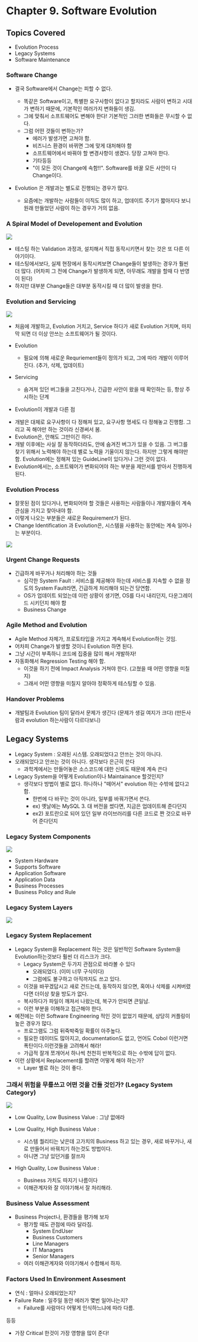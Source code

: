 # Chapter 9. Software Evolution

## Topics Covered
+ Evolution Process
+ Legacy Systems
+ Software Maintenance

### Software Change

+ 결국 Software에서 Change는 피할 수 없다. 
  - 똑같은 Software이고, 특별한 요구사항이 없다고 할지라도 사람이 변하고 시대가 변하기 때문에, 기본적인 여러가지 변화들이 생김.
  - 그에 맞춰서 소프트웨어도 변해야 한다! 기본적인 그러한 변화들은 무시할 수 없다. 
  - 그럼 어떤 것들이 변하는가?
    - 에러가 발생가면 고쳐야 함. 
    - 비즈니스 환경이 바뀌면 그에 맞게 대처해야 함
    - 소프트웨어에서 바꿔야 할 변경사항이 생겼다. 당장 고쳐야 한다.
    - 기타등등 
    - "이 모든 것이 Change에 속함!!". Software를 바꿀 모든 사안이 다 Change이다. 

+ Evolution 은 개발과는 별도로 진행되는 경우가 많다. 
  - 요즘에는 개발하는 사람들이 이직도 많이 하고, 업데이트 주기가 짧아지다 보니 원래 만들었던 사람이 하는 경우가 거의 없음.

### A Spiral Model of Developement and Evolution 

<img src = "Ch9_1.png" />

+ 테스팅 하는 Validation 과정과, 설치해서 직접 동작시키면서 찾는 것은 또 다른 이야기이다. 
+ 테스팅에서보다, 실제 현장에서 동작시켜보면 Change들이 발생하는 경우가 훨씬 더 많다. (어차피 그 전에 Change가 발생하게 되면, 아무래도 개발을 할때 다 반영이 된다)
+ 하지만 대부분 Change들은 대부분 동작시킬 때 더 많이 발생을 한다. 

### Evolution and Servicing

<img src = "Ch9_2.png" /> 

+ 처음에 개발하고, Evolution 거치고, Service 하다가 새로 Evolution 거치며, 마지막 되면 더 이상 안쓰는 소프트웨어가 될 것이다. 
+ Evolution 
  - 필요에 의해 새로운 Requriement들이 정의가 되고, 그에 따라 개발이 이루어진다. (추가, 삭제, 업데이트)

+ Servicing
  - 숨겨져 있던 버그들을 고친다거나, 긴급한 사안이 왔을 때 확인하는 등, 항상 주시하는 단계
 
 + Evolution이 개발과 다른 점 
  - 개발은 대체로 요구사항이 다 정해져 있고, 요구사항 명세도 다 정해놓고 진행함. 그리고 꼭 해야만 하는 것이라 신경써서 봄.
  - Evolution은, 안해도 그만이긴 하다. 
  - 개발 이후에는 사실 잘 동작하더라도, 안에 숨겨진 버그가 있을 수 있음. 그 버그를 찾기 위해서 노력해야 하는데 별로 노력을 기울이지 않는다. 하지만 그렇게 해야만 함. Evolution에는 정해져 있는 GuideLine이 있다거나 그런 것이 없다. 
  - Evolution에서는, 소프트웨어가 변화되어야 하는 부분을 제안서를 받아서 진행하게 된다. 

### Evolution Process 
+ 잘못된 점이 있다거나, 변화되어야 할 것들은 사용하는 사람들이나 개발자들이 계속 관심을 가지고 찾아내야 함. 
+ 이렇게 나오는 부분들은 새로운 Requirement가 된다. 
+ Change Identification 과 Evolution은, 시스템을 사용하는 동안에는 계속 일어나는 부분이다.

<img src = "Ch9_3.png" />

### Urgent Change Requests

+ 긴급하게 바꾸거나 처리해야 하는 것들 
  - 심각한 System Fault : 서비스를 제공해야 하는데 서비스를 지속할 수 없을 정도의 System Fault라면, 긴급하게 처리해야 되는건 당연함.
  - OS가 업데이트 되었는데 이런 상황이 생기면, OS를 다시 내리던지, 다운그레이드 시키던지 해야 함
  - Business Change

### Agile Method and Evolution 

+ Agile Method 자체가, 프로토타입을 가지고 계속해서 Evolution하는 것임.
+ 어차피 Change가 발생할 것이니 Evolution 하면 된다. 
+ 그냥 시간이 부족하니 코드에 집중을 많이 해서 개발하자!
+ 자동화해서 Regression Testing 해야 함.
  - 이것을 하기 전에 Impact Analysis  거쳐야 한다. (고쳤을 때 어떤 영향을 미칠지)
  - 그래서 어떤 영향을 미칠지 알아야 정확하게 테스팅할 수 있음.
  
### Handover Problems

+ 개발팀과 Evolution 팀이 달라서 문제가 생긴다 (문제가 생길 여지가 크다) (만든사람과 evolution 하는사람이 다르다보니)


## Legacy Systems

+ Legacy System : 오래된 시스템. 오래되었다고 안쓰는 것이 아니다. 
+ 오래되었다고 안쓰는 것이 아니다. 생각보다 은근히 쓴다 
  - 과학계에서는 만들어놓은 소스코드에 대한 신뢰도 때문에 계속 쓴다 
+ Legacy System을 어떻게 Evolution이나 Maintainance 할것인지?
  - 생각보다 방법이 별로 없다. 하나하나 "떼어서" evolution 하는 수밖에 없다고 함.
    - 한번에 다 바꾸는 것이 아니라, 일부를 바꿔가면서 쓴다. 
    - ex) 옛날에는 MySQL 3. 대 버전을 썼다면, 지금은 업데이트해 준다던지
    - ex2) 포트란으로 되어 있던 일부 라이브러리를 다른 코드로 짠 것으로 바꾸어 준다던지


### Legacy System Components

<img src = "Ch9_4.png" />

+ System Hardware
+ Supports Software
+ Application Software
+ Application Data
+ Business Processes
+ Business Policy and Rule

### Legacy System Layers

<img src = "Ch9_5.png" />

### Legacy System Replacement

+ Legacy System을 Replacement 하는 것은 일반적인 Software System을 Evolution하는것보다 훨씬 더 리스크가 크다. 
  - Legacy System은 두가지 관점으로 바라볼 수 있다
    - 오래되었다. (이미 너무 구식이다)
    - 그럼에도 불구하고 아직까지도 쓰고 있다.
  - 이것을 바꾸겠답시고 새로 건드는데, 동작하지 않으면, 혹여나 삭제를 시켜버렸다면 더이상 찾을 방도가 없다. 
  - 복사하다가 파일이 깨져서 나왔는데, 복구가 안되면 큰일남.
  - 이런 부분을 이해하고 접근해야 한다.
+ 예전에는 이런 Software Engineering 적인 것이 없었기 때문에, 상당히 커플링이 높은 경우가 많다. 
  - 프로그램도 그럼 뒤죽박죽일 확률이 아주높다. 
  - 필요한 데이터도 많아지고, documentation도 없고, 언어도 Cobol 이런거면 폭탄이다.이런것들을 고려해서 해라! 
  - 가급적 잘개 쪼개어서 하나씩 천천히 반복적으로 하는 수밖에 답이 없다. 
+ 이런 상황에서 Replacement를 할려면 어떻게 해야 하는가?
  - Layer 별로 하는 것이 좋다. 
  
  
### 그래서 위험을 무릎쓰고 어떤 것을 건들 것인가? (Legacy System Category)

<img src = "Ch9_6.png" />

+ Low Quality, Low Business Value : 그냥 없애라
+ Low Quality, High Business Value :
  - 시스템 퀄리티는 낮은데 고가치의 Business 하고 있는 경우, 새로 바꾸거나, 새로 만들어서 바꿔치기 하는것도 방법이다. 
  - 아니면 그냥 있던거를 잘쓰자

+ High Quality, Low Business Value : 
  - Business 가치도 따지기 나름이다
  - 이해관계자와 잘 이야기해서 잘 처리해라.

### Business Value Assessment 

+ Business Project나, 환경들을 평가해 보자
  - 평가할 때도 관점에 따라 달라짐. 
     - System EndUser
     - Business Customers
     - Line Managers
     - IT Managers
     - Senior Managers
  - 여러 이해관계자와 이야기해서 수합해서 하자.

### Factors Used In Environment Assesment

+ 연식 : 얼마나 오래되었는지?
+ Failure Rate :  일주일 동안 에러가 몇번 일어나는지?
  - Failure를 사람마다 어떻게 인식하느냐에 따라 다름.

등등
+ 가장 Critical 한것이 가장 영향을 많이 준다!





  
